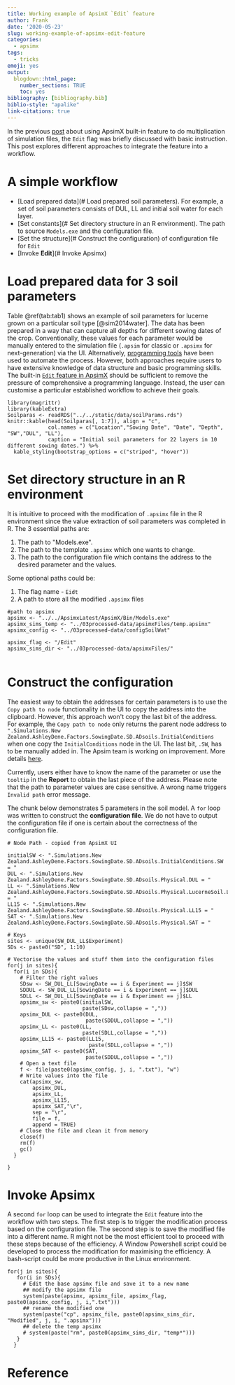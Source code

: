 ```yaml
---
title: Working example of ApsimX `Edit` feature
author: Frank
date: '2020-05-23'
slug: working-example-of-apsimx-edit-feature
categories:
  - apsimx
tags:
  - tricks
emoji: yes
output:
  blogdown::html_page:
    number_sections: TRUE
    toc: yes
bibliography: [bibliography.bib]
biblio-style: "apalike"
link-citations: true
---
```


In the previous [post](https://frank0434.github.io/2020/03/13/multiply-apsimx-files-via-models-exe/) about using ApsimX built-in feature to do multiplication of simulation files, the `Edit` flag was briefly discussed with basic instruction. This post explores different approaches to integrate the feature into a workflow. 

# A simple workflow

- [Load prepared data](# Load prepared soil parameters). For example, a set of soil parameters consists of DUL, LL and initial soil water for each layer.  
- [Set constants](# Set directory structure in an R environment). The path to source `Models.exe` and the configuration file. 
- [Set the structure](# Construct the configuration) of configuration file for `Edit`
- [Invoke **Edit**](# Invoke Apsimx) 


# Load prepared data for 3 soil parameters

Table \@ref(tab:tab1) shows an example of soil parameters for lucerne grown on a particular soil type [@sim2014water]. The data has been prepared in a way that can capture all depths for different sowing dates of the crop. Conventionally, these values for each parameter would be manually entered to the simulation file (`.apsim` for classic or `.apsimx` for next-generation) via the UI. Alternatively, [programming tools](https://frank0434.github.io/2020/03/13/multiply-apsimx-files-via-models-exe/) have been used to automate the process. However, both approaches require users to have extensive knowledge of data structure and basic programming skills. The built-in [`Edit` feature in ApsimX](https://apsimnextgeneration.netlify.app/usage/editfile/) should be sufficient to remove the pressure of comprehensive a programming language. Instead, the user can customise a particular established workflow to achieve their goals. 

```{r tab1, echo=FALSE}
library(magrittr)
library(kableExtra)
Soilparas <- readRDS("../../static/data/soilParams.rds")
knitr::kable(head(Soilparas[, 1:7]), align = "c",
             col.names = c("Location","Sowing Date", "Date", "Depth", "SW","DUL", "LL"),
             caption = "Initial soil parameters for 22 layers in 10 different sowing dates.") %>%
  kable_styling(bootstrap_options = c("striped", "hover"))

```

# Set directory structure in an R environment

It is intuitive to proceed with the modification of `.apsimx` file in the R environment since the value extraction of soil parameters was completed in R. The 3 essential paths are:  
1. The path to "Models.exe".   
2. The path to the template `.apsimx` which one wants to change.   
3. The path to the configuration file which contains the address to the desired parameter and the values. 

Some optional paths could be:  
1. The flag name - `Eidt`  
2. A path to store all the modified `.apsimx` files 

```{r, eval=FALSE}
#path to apsimx 
apsimx <- "../../ApsimxLatest/ApsimX/Bin/Models.exe"
apsimx_sims_temp <- "../03processed-data/apsimxFiles/temp.apsimx"
apsimx_config <- "../03processed-data/configSoilWat"

apsimx_flag <- "/Edit"
apsimx_sims_dir <- "../03processed-data/apsimxFiles/"


```

# Construct the configuration

The easiest way to obtain the addresses for certain parameters is to use the `Copy path to node` functionality in the UI to copy the address into the clipboard. However, this approach won't copy the last bit of the address. For example, the `Copy path to node` only returns the parent node address to `".Simulations.New Zealand.AshleyDene.Factors.SowingDate.SD.ADsoils.InitialConditions` when one copy the `InitialConditions` node in the UI. The last bit, `.SW`, has to be manually added in. The Apsim team is working on improvement. More details [here](https://github.com/APSIMInitiative/ApsimX/issues/4905#issuecomment-631834777). 

Currently, users either have to know the name of the parameter or use the `tooltip` in the **Report** to obtain the last piece of the address. Please note that the path to parameter values are case sensitive. A wrong name triggers `Invalid path` error message. 

The chunk below demonstrates 5 parameters in the soil model. A `for` loop was written to construct the **configuration file**. We do not have to output the configuration file if one is certain about the correctness of the configuration file. 

```{r, eval=FALSE}
# Node Path - copied from ApsimX UI

initialSW <- ".Simulations.New Zealand.AshleyDene.Factors.SowingDate.SD.ADsoils.InitialConditions.SW = "
DUL <- ".Simulations.New Zealand.AshleyDene.Factors.SowingDate.SD.ADsoils.Physical.DUL = "
LL <- ".Simulations.New Zealand.AshleyDene.Factors.SowingDate.SD.ADsoils.Physical.LucerneSoil.LL = "
LL15 <- ".Simulations.New Zealand.AshleyDene.Factors.SowingDate.SD.ADsoils.Physical.LL15 = "
SAT <- ".Simulations.New Zealand.AshleyDene.Factors.SowingDate.SD.ADsoils.Physical.SAT = "

# Keys
sites <- unique(SW_DUL_LL$Experiment)
SDs <- paste0("SD", 1:10)

# Vectorise the values and stuff them into the configuration files
for(j in sites){
  for(i in SDs){
    # Filter the right values 
    SDsw <- SW_DUL_LL[SowingDate == i & Experiment == j]$SW
    SDDUL <- SW_DUL_LL[SowingDate == i & Experiment == j]$DUL
    SDLL <- SW_DUL_LL[SowingDate == i & Experiment == j]$LL
    apsimx_sw <- paste0(initialSW,
                        paste(SDsw,collapse = ","))
    apsimx_DUL <- paste0(DUL,
                         paste(SDDUL,collapse = ","))
    apsimx_LL <- paste0(LL,
                        paste(SDLL,collapse = ","))
    apsimx_LL15 <- paste0(LL15,
                          paste(SDLL,collapse = ","))
    apsimx_SAT <- paste0(SAT,
                         paste(SDDUL,collapse = ","))
    # Open a text file
    f <- file(paste0(apsimx_config, j, i, ".txt"), "w")
    # Write values into the file 
    cat(apsimx_sw,
        apsimx_DUL,
        apsimx_LL,
        apsimx_LL15,
        apsimx_SAT,"\r",
        sep = "\r", 
        file = f, 
        append = TRUE)
    # Close the file and clean it from memory 
    close(f)
    rm(f)
    gc()
  }

}

```

# Invoke Apsimx

A second `for` loop can be used to integrate the `Edit` feature into the workflow with two steps. The first step is to trigger the modification process based on the configuration file. The second step is to save the modified file into a different name. R might not be the most efficient tool to proceed with these steps because of the efficiency. A Window Powershell script could be developed to process the modification for maximising the efficiency. A bash-script could be more productive in the Linux environment. 

```{r, eval=FALSE}
for(j in sites){
   for(i in SDs){
     # Edit the base apsimx file and save it to a new name
     ## modify the apsimx file 
     system(paste(apsimx, apsimx_file, apsimx_flag, paste0(apsimx_config, j, i,".txt")))
     ## rename the modified one
     system(paste("cp", apsimx_file, paste0(apsimx_sims_dir, "Modified", j, i, ".apsimx")))
     ## delete the temp apsimx 
     # system(paste("rm", paste0(apsimx_sims_dir, "temp*")))
   }
  }
```


# Reference